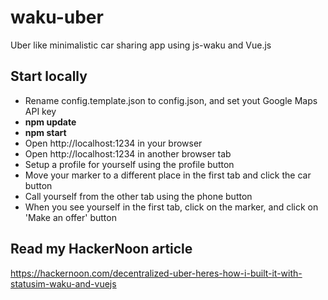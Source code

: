 # waku-uber

Uber like minimalistic car sharing app using js-waku and Vue.js

## Start locally
- Rename config.template.json to config.json, and set yout Google Maps API key 
- **npm update**
- **npm start**
- Open http://localhost:1234 in your browser
- Open http://localhost:1234 in another browser tab
- Setup a profile for yourself using the profile button
- Move your marker to a different place in the first tab and click the car button
- Call yourself from the other tab using the phone button
- When you see yourself in the first tab, click on the marker, and click on 'Make an offer' button

## Read my HackerNoon article

https://hackernoon.com/decentralized-uber-heres-how-i-built-it-with-statusim-waku-and-vuejs
